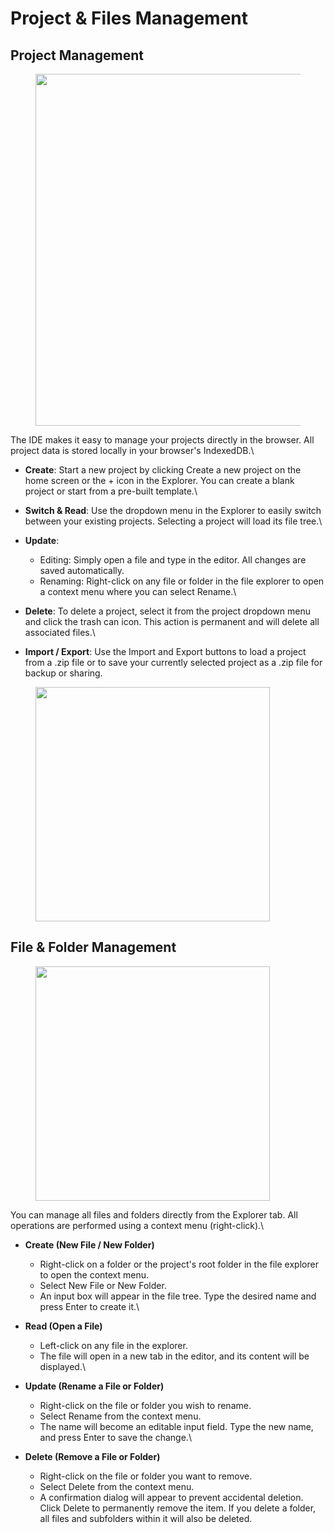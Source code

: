 # Project & Files Management

## Project Management

<figure><img src="https://netalabs.gitbook.io/supra-ide/~gitbook/image?url=https%3A%2F%2Flh7-rt.googleusercontent.com%2Fdocsz%2FAD_4nXc1L42WLQ02jTeh7ELQxKA1sXRdXNUWji-WaO73I8GzxaAy-bLBNNr0MnUbYcrZVQEsTcfiNvsJPv6fNhXkgBQjpm2d2v3qMh6XZBL0WcjlYNq3PaQWEthJ2Bnl2m5opCwToIbW%3Fkey%3D4NMBPIGagqp7hkgc5QATsw&#x26;width=300&#x26;dpr=4&#x26;quality=100&#x26;sign=66bd5a0b&#x26;sv=2" alt="" width="563"><figcaption></figcaption></figure>

The IDE makes it easy to manage your projects directly in the browser. All project data is stored locally in your browser's IndexedDB.\


* **Create**: Start a new project by clicking Create a new project on the home screen or the + icon in the Explorer. You can create a blank project or start from a pre-built template.\

* **Switch & Read**: Use the dropdown menu in the Explorer to easily switch between your existing projects. Selecting a project will load its file tree.\

* **Update**:
  * Editing: Simply open a file and type in the editor. All changes are saved automatically.
  * Renaming: Right-click on any file or folder in the file explorer to open a context menu where you can select Rename.\

* **Delete**: To delete a project, select it from the project dropdown menu and click the trash can icon. This action is permanent and will delete all associated files.\

* **Import / Export**: Use the Import and Export buttons to load a project from a .zip file or to save your currently selected project as a .zip file for backup or sharing.

<figure><img src="https://netalabs.gitbook.io/supra-ide/~gitbook/image?url=https%3A%2F%2Flh7-rt.googleusercontent.com%2Fdocsz%2FAD_4nXdOWScEW5tx-eadUJTo1vQ2xt4Ftn2rwv3UZdJ4fyVlHCkBvnsI_ZOOfeGamcc0t20644E-nI3pd19Y12zNbwHBmQHbOr2spMFALttaQIaYoGB7IVp_oTSupSX8NHVyPl98dw1i%3Fkey%3D4NMBPIGagqp7hkgc5QATsw&#x26;width=300&#x26;dpr=4&#x26;quality=100&#x26;sign=30f00625&#x26;sv=2" alt="" width="375"><figcaption></figcaption></figure>

## File & Folder Management

<figure><img src="https://netalabs.gitbook.io/supra-ide/~gitbook/image?url=https%3A%2F%2Flh7-rt.googleusercontent.com%2Fdocsz%2FAD_4nXfjWsupxP0oT4ujal6OlA8gS6-I5VGrhwa-o_iK9UxQMeuwtdFyFeYiZ0PNGc-BzM0T97kBSCAigk93N7AaecjOMsFxzQ8mcqkLUAnj1_1PtD2Rybz-Ax2t6OPOAnR1a97bD0wr%3Fkey%3D4NMBPIGagqp7hkgc5QATsw&#x26;width=300&#x26;dpr=4&#x26;quality=100&#x26;sign=f4ea56ae&#x26;sv=2" alt="" width="375"><figcaption></figcaption></figure>

You can manage all files and folders directly from the Explorer tab. All operations are performed using a context menu (right-click).\


* **Create (New File / New Folder)**
  * Right-click on a folder or the project's root folder in the file explorer to open the context menu.
  * Select New File or New Folder.
  * An input box will appear in the file tree. Type the desired name and press Enter to create it.\

* **Read (Open a File)**
  * Left-click on any file in the explorer.
  * The file will open in a new tab in the editor, and its content will be displayed.\

* **Update (Rename a File or Folder)**
  * Right-click on the file or folder you wish to rename.
  * Select Rename from the context menu.
  * The name will become an editable input field. Type the new name, and press Enter to save the change.\

* **Delete (Remove a File or Folder)**
  * Right-click on the file or folder you want to remove.
  * Select Delete from the context menu.
  * A confirmation dialog will appear to prevent accidental deletion. Click Delete to permanently remove the item. If you delete a folder, all files and subfolders within it will also be deleted.

